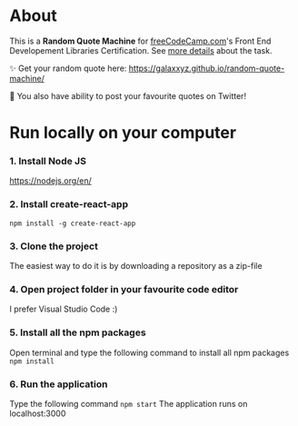 # About
This is a **Random Quote Machine** for [freeCodeCamp.com](https://www.freecodecamp.org/)'s Front End Developement Libraries Certification. See [more details](https://www.freecodecamp.org/learn/front-end-development-libraries/front-end-development-libraries-projects/build-a-random-quote-machine) about the task.

✨ Get your random quote here: https://galaxxyz.github.io/random-quote-machine/

🐣 You also have ability to post your favourite quotes on Twitter!

# Run locally on your computer

### 1. Install Node JS
https://nodejs.org/en/
### 2. Install create-react-app
`npm install -g create-react-app`

### 3. Clone the project
The easiest way to do it is by downloading a repository as a zip-file 

### 4. Open project folder in your favourite code editor
I prefer Visual Studio Code :)

### 5. Install all the npm packages 
Open terminal and type the following command to install all npm packages
`npm install`

### 6. Run the application 
Type the following command
`npm start`
The application runs on localhost:3000
